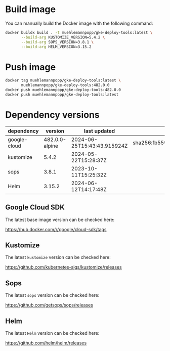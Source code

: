 # Build image

You can manually build the Docker image with the following command:

```bash
docker buildx build . -t muehlemannpopp/gke-deploy-tools:latest \
       --build-arg KUSTOMIZE_VERSION=5.4.2 \
       --build-arg SOPS_VERSION=3.8.1 \
       --build-arg HELM_VERSION=3.15.2
```

# Push image

```bash
docker tag muehlemannpopp/gke-deploy-tools:latest \
       muehlemannpopp/gke-deploy-tools:482.0.0
docker push muehlemannpopp/gke-deploy-tools:482.0.0
docker push muehlemannpopp/gke-deploy-tools:latest
```


# Dependency versions

| dependency   | version                 | last updated                 | digest                       |
|--------------|-------------------------|------------------------------|------------------------------|
| google-cloud | 482.0.0-alpine | 2024-06-25T15:43:43.915924Z | sha256:fb559f5f1910ec379bf25737d3484479a3af5257cc6b53a602c3e841abd01051 |
| kustomize    | 5.4.2        | 2024-05-22T15:28:37Z            |                              |
| sops         | 3.8.1             | 2023-10-11T15:25:32Z                 |                              |
| Helm         | 3.15.2             | 2024-06-12T14:17:48Z                 |                              |


## Google Cloud SDK

The latest base image version can be checked here:

<https://hub.docker.com/r/google/cloud-sdk/tags>


## Kustomize

The latest `kustomize` version can be checked here:

<https://github.com/kubernetes-sigs/kustomize/releases>


## Sops

The latest `sops` version can be checked here:

<https://github.com/getsops/sops/releases>


## Helm

The latest `Helm` version can be checked here:

<https://github.com/helm/helm/releases>
